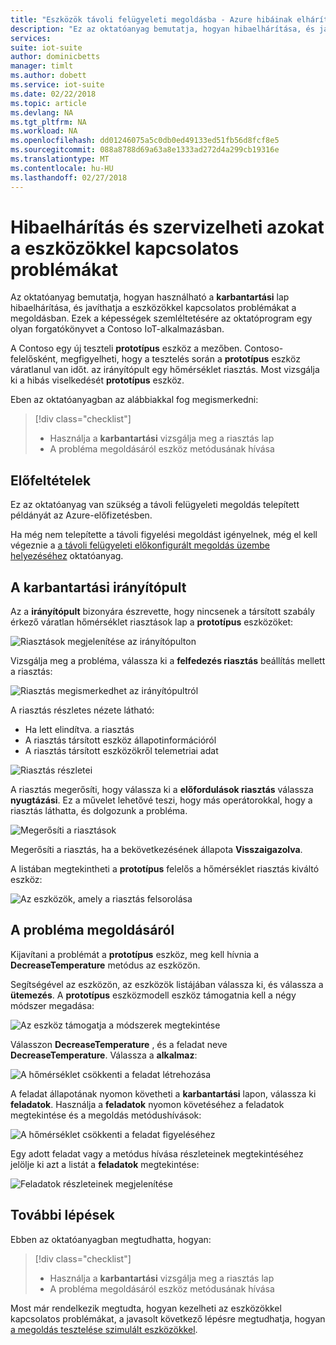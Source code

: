 ```yaml
---
title: "Eszközök távoli felügyeleti megoldásba - Azure hibáinak elhárítása |} Microsoft Docs"
description: "Ez az oktatóanyag bemutatja, hogyan hibaelhárítása, és javíthatja a távoli felügyeleti megoldásba eszközökkel kapcsolatos problémákat."
services: 
suite: iot-suite
author: dominicbetts
manager: timlt
ms.author: dobett
ms.service: iot-suite
ms.date: 02/22/2018
ms.topic: article
ms.devlang: NA
ms.tgt_pltfrm: NA
ms.workload: NA
ms.openlocfilehash: dd01246075a5c0db0ed49133ed51fb56d8fcf8e5
ms.sourcegitcommit: 088a8788d69a63a8e1333ad272d4a299cb19316e
ms.translationtype: MT
ms.contentlocale: hu-HU
ms.lasthandoff: 02/27/2018
---
```

# <a name="troubleshoot-and-remediate-device-issues"></a>Hibaelhárítás és szervizelheti azokat a eszközökkel kapcsolatos problémákat

Az oktatóanyag bemutatja, hogyan használható a **karbantartási** lap hibaelhárítása, és javíthatja a eszközökkel kapcsolatos problémákat a megoldásban. Ezek a képességek szemléltetésére az oktatóprogram egy olyan forgatókönyvet a Contoso IoT-alkalmazásban.

A Contoso egy új teszteli **prototípus** eszköz a mezőben. Contoso-felelősként, megfigyelheti, hogy a tesztelés során a **prototípus** eszköz váratlanul van időt. az irányítópult egy hőmérséklet riasztás. Most vizsgálja ki a hibás viselkedését **prototípus** eszköz.

Eben az oktatóanyagban az alábbiakkal fog megismerkedni:

>[!div class="checklist"]
> * Használja a **karbantartási** vizsgálja meg a riasztás lap
> * A probléma megoldásáról eszköz metódusának hívása

## <a name="prerequisites"></a>Előfeltételek

Ez az oktatóanyag van szükség a távoli felügyeleti megoldás telepített példányát az Azure-előfizetésben.

Ha még nem telepítette a távoli figyelési megoldást igényelnek, még el kell végeznie a [a távoli felügyeleti előkonfigurált megoldás üzembe helyezéséhez](iot-suite-remote-monitoring-deploy.md) oktatóanyag.

## <a name="use-the-maintenance-dashboard"></a>A karbantartási irányítópult

Az a **irányítópult** bizonyára észrevette, hogy nincsenek a társított szabály érkező váratlan hőmérséklet riasztások lap a **prototípus** eszközöket:

![Riasztások megjelenítése az irányítópulton](media/iot-suite-remote-monitoring-maintain/dashboardalarm.png)

Vizsgálja meg a probléma, válassza ki a **felfedezés riasztás** beállítás mellett a riasztás:

![Riasztás megismerkedhet az irányítópultról](media/iot-suite-remote-monitoring-maintain/dashboardexplorealarm.png)

A riasztás részletes nézete látható:

* Ha lett elindítva. a riasztás
* A riasztás társított eszköz állapotinformációról
* A riasztás társított eszközökről telemetriai adat

![Riasztás részletei](media/iot-suite-remote-monitoring-maintain/maintenancealarmdetail.png)

A riasztás megerősíti, hogy válassza ki a **előfordulások riasztás** válassza **nyugtázási**. Ez a művelet lehetővé teszi, hogy más operátorokkal, hogy a riasztás láthatta, és dolgozunk a probléma.

![Megerősíti a riasztások](media/iot-suite-remote-monitoring-maintain/maintenanceacknowledge.png)

Megerősíti a riasztás, ha a bekövetkezésének állapota **Visszaigazolva**.

A listában megtekintheti a **prototípus** felelős a hőmérséklet riasztás kiváltó eszköz:

![Az eszközök, amely a riasztás felsorolása](media/iot-suite-remote-monitoring-maintain/maintenanceresponsibledevice.png)

## <a name="remediate-the-issue"></a>A probléma megoldásáról

Kijavítani a problémát a **prototípus** eszköz, meg kell hívnia a **DecreaseTemperature** metódus az eszközön.

Segítségével az eszközön, az eszközök listájában válassza ki, és válassza a **ütemezés**. A **prototípus** eszközmodell eszköz támogatnia kell a négy módszer megadása:

![Az eszköz támogatja a módszerek megtekintése](media/iot-suite-remote-monitoring-maintain/maintenancemethods.png)

Válasszon **DecreaseTemperature** , és a feladat neve **DecreaseTemperature**. Válassza a **alkalmaz**:

![A hőmérséklet csökkenti a feladat létrehozása](media/iot-suite-remote-monitoring-maintain/maintenancecreatejob.png)

A feladat állapotának nyomon követheti a **karbantartási** lapon, válassza ki **feladatok**. Használja a **feladatok** nyomon követéséhez a feladatok megtekintése és a megoldás metódushívások:

![A hőmérséklet csökkenti a feladat figyeléséhez](media/iot-suite-remote-monitoring-maintain/maintenancerunningjob.png)

Egy adott feladat vagy a metódus hívása részleteinek megtekintéséhez jelölje ki azt a listát a **feladatok** megtekintése:

![Feladatok részleteinek megjelenítése](media/iot-suite-remote-monitoring-maintain/maintenancejobdetail.png)

## <a name="next-steps"></a>További lépések

Ebben az oktatóanyagban megtudhatta, hogyan:

<!-- Repeat task list from intro -->
>[!div class="checklist"]
> * Használja a **karbantartási** vizsgálja meg a riasztás lap
> * A probléma megoldásáról eszköz metódusának hívása

Most már rendelkezik megtudta, hogyan kezelheti az eszközökkel kapcsolatos problémákat, a javasolt következő lépésre megtudhatja, hogyan [a megoldás tesztelése szimulált eszközökkel](iot-suite-remote-monitoring-test.md).

<!-- Next tutorials in the sequence -->